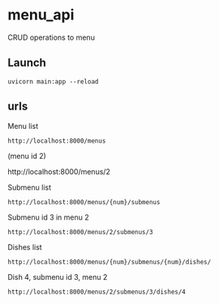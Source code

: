 # menu_api

CRUD operations to menu


## Launch
```shell
uvicorn main:app --reload
```



## urls
Menu list
```shell
http://localhost:8000/menus
```
(menu id 2)

http://localhost:8000/menus/2

Submenu list
```shell
http://localhost:8000/menus/{num}/submenus
```
Submenu id 3 in menu 2
```shell
http://localhost:8000/menus/2/submenus/3
```
Dishes list
```shell
http://localhost:8000/menus/{num}/submenus/{num}/dishes/
```
Dish 4, submenu id 3, menu 2
```shell
http://localhost:8000/menus/2/submenus/3/dishes/4
```

